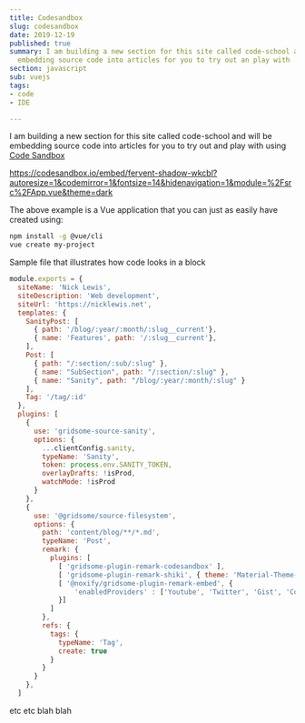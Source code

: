 ```yaml
---
title: Codesandbox
slug: codesandbox
date: 2019-12-19
published: true
summary: I am building a new section for this site called code-school and will be
  embedding source code into articles for you to try out an play with
section: javascript
sub: vuejs
tags:
- code
- IDE

---
```

I am building a new section for this site called code-school and will be embedding source code into articles for you to try out and play with using [Code Sandbox](https://codesandbox.com)

https://codesandbox.io/embed/fervent-shadow-wkcbl?autoresize=1&codemirror=1&fontsize=14&hidenavigation=1&module=%2Fsrc%2FApp.vue&theme=dark

The above example is a Vue application that you can just as easily have created using:

```bash
npm install -g @vue/cli
vue create my-project
```

Sample file that illustrates how code looks in a block

```js:title=gridsome.config.js
module.exports = {
  siteName: 'Nick Lewis',
  siteDescription: 'Web development',
  siteUrl: 'https://nicklewis.net',
  templates: {
    SanityPost: [
      { path: '/blog/:year/:month/:slug__current'},
      { name: 'Features', path: '/:slug__current'},
    ],
    Post: [
      { path: "/:section/:sub/:slug" },
      { name: "SubSection", path: "/:section/:slug" },
      { name: "Sanity", path: "/blog/:year/:month/:slug" }
    ],
    Tag: '/tag/:id'
  },
  plugins: [
    {
      use: 'gridsome-source-sanity',
      options: {
        ...clientConfig.sanity,
        typeName: 'Sanity',
        token: process.env.SANITY_TOKEN,
        overlayDrafts: !isProd,
        watchMode: !isProd
      }
    },
    {
      use: '@gridsome/source-filesystem',
      options: {
        path: 'content/blog/**/*.md',
        typeName: 'Post',
        remark: {
          plugins: [
            [ 'gridsome-plugin-remark-codesandbox' ],
            [ 'gridsome-plugin-remark-shiki', { theme: 'Material-Theme-Palenight', skipInline: true } ],
            [ '@noxify/gridsome-plugin-remark-embed', {
                'enabledProviders' : ['Youtube', 'Twitter', 'Gist', 'Codepen', 'Spotify'],
            }]
          ]
        },
        refs: {
          tags: {
            typeName: 'Tag',
            create: true
          }
        }
      }
    },    
  ]
```

etc etc blah blah